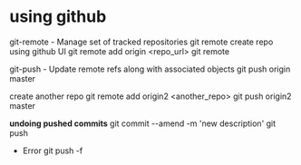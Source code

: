 using github
============

git-remote - Manage set of tracked repositories
git remote
create repo using github UI
git remote add origin <repo_url>
git remote

git-push - Update remote refs along with associated objects
git push origin master

create another repo
git remote add origin2 <another_repo>
git push origin2 master

**undoing pushed commits**
git commit --amend -m 'new description'
git push
- Error
git push -f